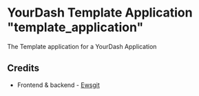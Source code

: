 # YourDash Template Application "template_application"

The Template application for a YourDash Application

## Credits

- Frontend & backend - [Ewsgit](https://github.com/ewsgit)
